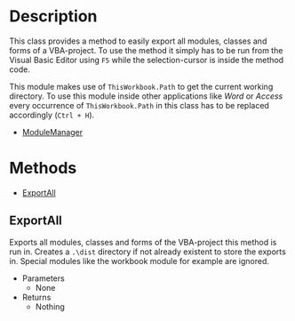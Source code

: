 ﻿# Description
This class provides a method to easily export all modules, classes and forms of a VBA-project. To use the method it simply has to be run from the Visual Basic Editor using `F5` while the selection-cursor is inside the method code.

This module makes use of `ThisWorkbook.Path` to get the current working directory. To use this module inside other applications like *Word* or *Access* every occurrence of `ThisWorkbook.Path` in this class has to be replaced accordingly (`Ctrl + H`).
  - [ModuleManager](https://github.com/NicklasRatay/VBA-Library/tree/main/src/ModuleManager.bas)
# Methods
 - [ExportAll](#exportall)
## ExportAll
Exports all modules, classes and forms of the VBA-project this method is run in. Creates a `.\dist` directory if not already existent to store the exports in. Special modules like the workbook module for example are ignored.
 - Parameters
	 - None
 - Returns
	 - Nothing
